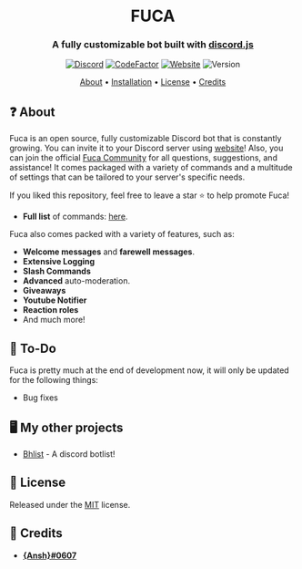 <h1 align="center">
  <br>
  FUCA
  <br>
</h1>

<h3 align=center>A fully customizable bot built with <a href=https://github.com/discordjs/discord.js>discord.js</a></h3>


<div align=center>

 [![Discord](https://img.shields.io/discord/973252510250827877?label=Discord&logo=discord&style=plastic)](https://discord.gg/v8YSWmF88v)
[![CodeFactor](https://www.codefactor.io/repository/github/anshtyagi0/fuca/badge/main)](https://www.codefactor.io/repository/github/anshtyagi0/fuca/badge/overview/main)
[![Website](https://img.shields.io/website?down_message=offline&label=Website&style=plastic&up_color=green&up_message=online&url=https%3A%2F%2Ffuca.fluiddev.xyz)](https://fuca.fluiddev.xyz)
![Version](https://img.shields.io/github/v/tag/anshtyagi0/fuca)

</div>

<p align="center">
  <a href="#about">About</a>
  •
  <a href="https://github.com/anshtyagi0/fuca/wiki/Installation">Installation</a>
  •
  <a href="#license">License</a>
  •
  <a href="#credits">Credits</a>
</p>

## ❓ About

Fuca is an open source, fully customizable Discord bot that is constantly growing. You can invite it to your Discord server using [website](https://fuca.fluiddev.xyz)! Also, you can join the official [Fuca Community](https://discord.gg/v8YSWmF88v) for all questions, suggestions, and assistance! It comes packaged with a variety of commands and a multitude of settings that can be tailored to your server's specific needs.

If you liked this repository, feel free to leave a star ⭐ to help promote Fuca!

*   **Full list** of commands: [here](https://fuca.fluiddev.xyz/commands).

Fuca also comes packed with a variety of features, such as:

  * **Welcome messages** and **farewell messages**.
  * **Extensive Logging**
  * **Slash Commands**
  * **Advanced** auto-moderation.
  * **Giveaways**
  * **Youtube Notifier**
  * **Reaction roles**
  * And much more!


## 📝 To-Do

Fuca is pretty much at the end of development now, it will only be updated for the following things:

  * Bug fixes

## 🖥️ My other projects
 * [Bhlist](https://bhlist.co.in) - A discord botlist!

## 📖 License

Released under the [MIT](https://github.com/Spiderjockey02/Discord-Bot/blob/main/LICENSE) license.

## 📜 Credits
* **[{Ansh}#0607](https://github.com/anshtyagi0)**
